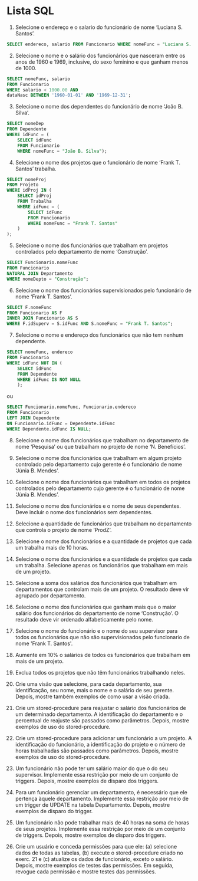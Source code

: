 # Lista SQL

1. Selecione o endereço e o salario do funcionário de nome ‘Luciana S. Santos’.
```sql
SELECT endereco, salario FROM Funcionario WHERE nomeFunc = "Luciana S. Santos";
```

2. Selecione o nome e o salário dos funcionários que nasceram entre os anos de 1960 e 1969,
inclusive, do sexo feminino e que ganham menos de 1000.
```sql
SELECT nomeFunc, salario 
FROM Funcionario 
WHERE salario < 1000.00 AND 
dataNasc BETWEEN '1960-01-01' AND '1969-12-31';
```

3. Selecione o nome dos dependentes do funcionário de nome ‘João B. Silva’.
```sql
SELECT nomeDep 
FROM Dependente 
WHERE idFunc = (
    SELECT idFunc 
    FROM Funcionario 
    WHERE nomeFunc = "João B. Silva");
```

4. Selecione o nome dos projetos que o funcionário de nome ‘Frank T. Santos’ trabalha.
```sql
SELECT nomeProj 
FROM Projeto 
WHERE idProj IN (
    SELECT idProj 
    FROM Trabalha 
    WHERE idFunc = (
        SELECT idFunc 
        FROM Funcionario 
        WHERE nomeFunc = "Frank T. Santos"
    )
);
```

5. Selecione o nome dos funcionários que trabalham em projetos controlados pelo departamento de nome ‘Construção’.
```sql
SELECT Funcionario.nomeFunc
FROM Funcionario
NATURAL JOIN Departamento
WHERE nomeDepto = "Construção";
```

 6. Selecione o nome dos funcionários supervisionados pelo funcionário de nome ‘Frank T. Santos’.
```sql
SELECT F.nomeFunc
FROM Funcionario AS F
INNER JOIN Funcionario AS S
WHERE F.idSuperv = S.idFunc AND S.nomeFunc = "Frank T. Santos";
```

 7. Selecione o nome e endereço dos funcionários que não tem nenhum dependente.
```sql
SELECT nomeFunc, endereco
FROM Funcionario
WHERE idFunc NOT IN (
	SELECT idFunc
    FROM Dependente
    WHERE idFunc IS NOT NULL
    );
```

ou

```sql
SELECT Funcionario.nomeFunc, Funcionario.endereco
FROM Funcionario
LEFT JOIN Dependente
ON Funcionario.idFunc = Dependente.idFunc
WHERE Dependente.idFunc IS NULL;
```

 8. Selecione o nome dos funcionários que trabalham no departamento de nome ‘Pesquisa’ ou que trabalham no projeto de nome ‘N. Benefícios’.

 9. Selecione o nome dos funcionários que trabalham em algum projeto controlado pelo departamento cujo gerente é o funcionário de nome ‘Júnia B. Mendes’.

 10. Selecione o nome dos funcionários que trabalham em todos os projetos controlados pelo departamento cujo gerente é o funcionário de nome ‘Júnia B. Mendes’.

 11. Selecione o nome dos funcionários e o nome de seus dependentes. Deve incluir o nome dos funcionários sem dependentes.

 12. Selecione a quantidade de funcionários que trabalham no departamento que controla o projeto de nome ‘ProdZ’.

 13. Selecione o nome dos funcionários e a quantidade de projetos que cada um trabalha mais de 10 horas.

 14. Selecione o nome dos funcionários e a quantidade de projetos que cada um trabalha. Selecione apenas os funcionários que trabalham em mais de um projeto.

 15. Selecione a soma dos salários dos funcionários que trabalham em departamentos que controlam mais de um projeto. O resultado deve vir agrupado por departamento.

 16. Selecione o nome dos funcionários que ganham mais que o maior salário dos funcionários do departamento de nome ‘Construção’. O resultado deve vir ordenado alfabeticamente pelo nome.

 17. Selecione o nome do funcionário e o nome do seu supervisor para todos os funcionários que não são supervisionados pelo funcionario de nome 'Frank T. Santos'.

 18. Aumente em 10% o salários de todos os funcionários que trabalham em mais de um projeto.

 19. Exclua todos os projetos que não têm funcionários trabalhando neles.

 20. Crie uma visão que selecione, para cada departamento, sua identificação, seu nome, mais o nome e o salário de seu gerente. Depois, mostre também exemplos de como usar a visão criada.

 21. Crie um stored-procedure para reajustar o salário dos funcionários de um determinado departamento. A identificação do departamento e o percentual de reajuste são passados como parâmetros. Depois, mostre exemplos de uso do stored-procedure.

22. Crie um stored-procedure para adicionar um funcionário a um projeto. A identificação do funcionário, a identificação do projeto e o número de horas trabalhadas são passados como parâmetros. Depois, mostre exemplos de uso do stored-procedure.

 23. Um funcionário não pode ter um salário maior do que o do seu supervisor. Implemente essa restrição por meio de um conjunto de triggers. Depois, mostre exemplos de disparo dos triggers.

 24. Para um funcionário gerenciar um departamento, é necessário que ele pertença àquele departamento. Implemente essa restrição por meio de um trigger de UPDATE na tabela Departamento. Depois, mostre exemplos de disparo do trigger.

 25. Um funcionário não pode trabalhar mais de 40 horas na soma de horas de seus projetos. Implemente essa restrição por meio de um conjunto de triggers. Depois, mostre exemplos de disparo dos triggers.

 26. Crie um usuário e conceda permissões para que ele: (a) selecione dados de todas as tabelas, (b) execute o stored-procedure criado no exerc. 21 e (c) atualize os dados de funcionário, exceto o salário. Depois, mostre exemplos de testes das permissões. Em seguida, revogue cada permissão e mostre testes das permissões. 
